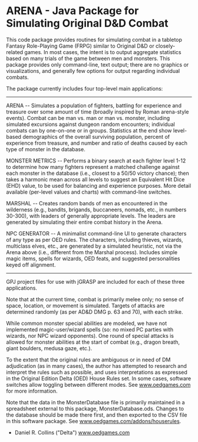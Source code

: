 ARENA - Java Package for Simulating Original D&D Combat
========================================================

This code package provides routines for simulating combat in
a tabletop Fantasy Role-Playing Game (FRPG) similar to Original D&D
or closely-related games. In most cases, the intent is to output
aggregate statistics based on many trials of the game between men and 
monsters. This package provides only command-line, text output; there 
are no graphics or visualizations, and generally few options for output 
regarding individual combats. 

The package currently includes four top-level main applications:

-----------------------------------------------------------------

ARENA -- Simulates a population of fighters, battling for
experience and treasure over some amount of time (broadly inspired by 
Roman arena-style events). Combat can be man vs. man or man vs.
monster, including simulated excursions against dungeon random 
encounters; individual combats can by one-on-one or in groups. Statistics
at the end show level-based demographics of the overall surviving population,
percent of experience from treasure, and number and ratio of deaths
caused by each type of monster in the database. 

MONSTER METRICS -- Performs a binary search at each fighter level 1-12
to determine how many fighters represent a matched challenge against
each monster in the database (i.e., closest to a 50/50 victory chance); 
then takes a harmonic mean across all levels to suggest an
Equivalent Hit Dice (EHD) value, to be used for balancing and
experience purposes. More detail available (per-level values and charts)
with command-line switches.

MARSHAL -- Creates random bands of men as encountered in the wilderness
(e.g., bandits, brigands, buccaneers, nomads, etc., in numbers 30-300),
with leaders of generally appropriate levels. The leaders are generated
by simulating their entire combat history in the Arena. 

NPC GENERATOR -- A minimalist command-line UI to generate characters
of any type as per OED rules. The characters, including thieves, wizards,
multiclass elves, etc., are generated by a simulated heuristic, not via
the Arena above (i.e., different from the Marshal process). Includes
simple magic items, spells for wizards, OED feats, and suggested
personalities keyed off alignment. 

-----------------------------------------------------------------

GPJ project files for use with jGRASP are included for each of these
three applications.

Note that at the current time, combat is primarily melee only; no sense
of space, location, or movement is simulated. Targets of attacks are 
determined randomly (as per AD&D DMG p. 63 and 70), with each strike. 

While common monster special abilities are modeled, we have not implemented 
magic-user/wizard spells (so: no mixed PC parties with wizards, nor NPC wizard 
opponents). One round of special attacks is allowed for monster abilities
at the start of combat (e.g., dragon breath, giant boulders, medusa gaze, etc.). 

To the extent that the original rules are ambiguous or in need of DM
adjudication (as in many cases), the author has attempted to research 
and interpret the rules such as possible, and uses interpretations
as expressed in the Original Edition Delta (OED) House Rules set. In some
cases, software switches allow toggling between different modes. See
www.oedgames.com for more information. 

Note that the data in the MonsterDatabase file is primarily maintained 
in a spreadsheet external to this package, MonsterDatabase.ods. Changes
to the database should be made there first, and then exported to the CSV 
file in this software package. See www.oedgames.com/addons/houserules.

- Daniel R. Collins ("Delta")
www.oedgames.com
